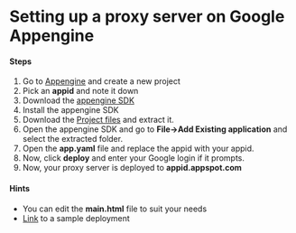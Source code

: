 # Setting up a proxy server on Google Appengine

<h4>Steps</h4>
<ol>
  <li>Go to <a href="https://appengine.google.com">Appengine</a> and create a new project
  <li>Pick an <b>appid</b> and note it down
  <li>Download the <a href="https://storage.googleapis.com/appengine-sdks/featured/GoogleAppEngine-1.9.26.msi">appengine SDK</a>
  <li>Install the appengine SDK
  <li>Download the <a href="https://github.com/KarthikMAM/google-proxy/archive/master.zip">Project files</a> and extract it.
  <li>Open the appengine SDK and go to <b>File->Add Existing application</b> and select the extracted folder.
  <li>Open the <b>app.yaml</b> file and replace the appid with your appid.
  <li>Now, click <b>deploy</b> and enter your Google login if it prompts.
  <li>Now, your proxy server is deployed to <b>appid.appspot.com</b>
</ol>


<h4>Hints</h4>
<ul>
  <li>You can edit the <b>main.html</b> file to suit your needs
  <li><a href="http://browseanything.appspot.com">Link</a> to a sample deployment
</ul>
